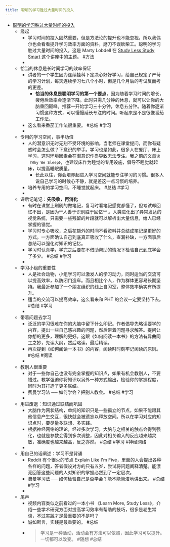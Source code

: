 ```yaml
---
title: 聪明的学习胜过大量时间的投入
---
```


- [聪明的学习胜过大量时间的投入](https://shidenggui.com/articles/study-less-study-smart)
  - 缘起
    - 学习时间的投入固然重要，但是方法论的提升也不能忽视，所以我偶尔也会看看提升学习效率方面的资料，磨刀不误砍柴工。聪明的学习胜过大量时间的投入，这是 Marty Lobdell 在 [Study Less Study Smart](https://www.youtube.com/watch?v=IlU-zDU6aQ0) 这个讲座中的主题。 #方法
    -
  - 恰当的休息是长时间学习的效率保证
    - 讲者的一个学生因为连续挂科下定决心好好学习，给自己规定了严苛的学习计划，每天连续学习七八个小时，但是几个月后的考试反而考的更差。
      - **恰当的休息是聪明学习的第一个要点**，因为随着学习时间的增长，疲倦后效率会逐渐下降。此时只需几分钟的休息，就可以让你的大脑重回巅峰。推荐一开始学习三十分钟，休息五分钟。随着你逐渐习惯这种方式，可以慢慢延长专注的时间。听起来是不是很像番茄工作法。
    - 这么看来番茄工作法很重要。 #总结 #学习
    -
  - 专用的学习空间，事半功倍
    - 人的潜意识无时无刻不受环境的影响。当老师在课堂提问，而你有疑惑时会怎么做？下意识的举手。学习也是如此，很多人在餐厅、床上学习，这时环境因素会在潜意识作祟导致无法专注。我之前的文章`读《Why We Sleep》`，也建议床作为睡觉的专用设施，倡导不睡觉就起床，以提高睡眠质量。
      - 长此以往，你会培养起进入学习空间就能专注学习的习惯。很多人说自己学习的时候心不静，就是差这一点习惯的培养。
    - 培养专用的学习空间，不睡觉就起床。 #总结 #学习
    -
  - 课后记笔记：**先吸收，再消化**
    - 有时在课堂上刷刷的做笔记，复习时看笔记感觉都懂了，但考试却回忆不出，是因为^^人善于识别胜于回忆^^ 。人类进化出了异常发达的视觉系统，只需要一些残留的片段就可以解析出大量信息，给人已经掌握的错觉。
    - 学习时专心吸收，之后花额外的时间不看资料并总结成笔记是更好的方式。一方面确认自己到底真正吸收了什么，查漏补缺，一方面事后总结可以强化对知识的记忆。
    - 学习时认真学，学完之后要在不借助帮助的情况下检验自己到底学会了多少。 #总结 #学习
    -
  - 学习小组的重要性
    - 人是社会动物，小组学习可以激发人的学习动力，同时适当的交流可以提高效率，以防闭门造车。而且相比个人，作为群体更容易长期坚持。我最近参加了一个朋友组织的线上自习室，整体效率确实有所提升。
    - 适当的交流可以提高效率，这么看来和 PHT 的会议一定要坚持下去。 #总结 #学习
    -
  - 带着问题去学习
    - 泛泛的学习很难在你的大脑中留下什么印记。作者倡导先略读要学的内容，提出一些自己感兴趣的问题，然后带着问题寻求解答。提问让你想的更多，理解的更好。这跟《如何阅读一本书》的方法有异曲同工之妙，先读大纲，然后略读，最后精读。
    - 再次提到《如何阅读一本书》的内容，阅读时时刻牢记阅读的原则。 #总结 #阅读
    -
  - 教别人很重要
    - 对于一些你自己也没有完全掌握的知识点，如果有机会教别人，不要错过。教学强迫你将知识以另外一种方式输出，检验你的掌握程度，同时为其打造了更多联结。
    - 费曼学习法 ── 如何学会？把别人教会。 #总结 #学习
    -
  - 用进废退：知识通过联结而巩固
    - 大脑作为网状结构，单纯的知识只是一些孤立的节点，如果不能跟其他信息产生交互，很快就会被遗忘以释放空间。所以在学习对应的知识点时，要尽量多联想、多实践。
    - 根据神经网络的理论，经过多次学习，大脑与之相关的触点会得到强化，也就是参数会得到多次调整，因此对相关输入的反应越来越灵敏，准确度也越来越高，反之亦然。 #总结 #学习 #神经网络
    -
  - 用自己的话阐述：学习不是背诵
    - Reddit 有个很火的节点 Explain Like I'm Five，里面的人会提出各种各样的问题，答者假设对方的只有五岁，尝试将问题阐释清楚。能漂亮回答这些问题的人对知识的掌握必然到了一定层次。
    - 费曼学习法 ── 如何检验自己是否学会？能不能简洁地讲出来。 #总结 #学习
    -
  - 尾声
    - 视频内容类似之前看过的一本小书 《Learn More, Study Less》，介绍一些学术研究方面对提高学习效率有帮助的技巧，很多是老生常谈，不过实践才是最重要的不是吗？
    - 诚如斯言，实践是最重要的。 #总结
    - > 学习是一种活动，活动会有方法可以依照，因此学习可以提升。一切都可以改变。 #随想 #总结

